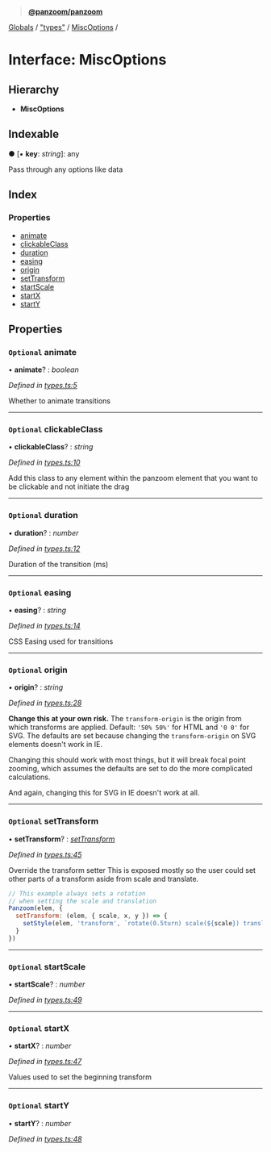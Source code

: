 > **[@panzoom/panzoom](../README.md)**

[Globals](../globals.md) / ["types"](../modules/_types_.md) / [MiscOptions](_types_.miscoptions.md) /

# Interface: MiscOptions

## Hierarchy

* **MiscOptions**

## Indexable

● \[▪ **key**: *string*\]: any

Pass through any options like data

## Index

### Properties

* [animate](_types_.miscoptions.md#optional-animate)
* [clickableClass](_types_.miscoptions.md#optional-clickableclass)
* [duration](_types_.miscoptions.md#optional-duration)
* [easing](_types_.miscoptions.md#optional-easing)
* [origin](_types_.miscoptions.md#optional-origin)
* [setTransform](_types_.miscoptions.md#optional-settransform)
* [startScale](_types_.miscoptions.md#optional-startscale)
* [startX](_types_.miscoptions.md#optional-startx)
* [startY](_types_.miscoptions.md#optional-starty)

## Properties

### `Optional` animate

• **animate**? : *boolean*

*Defined in [types.ts:5](https://github.com/timmywil/panzoom/blob/a7078e8/src/types.ts#L5)*

Whether to animate transitions

___

### `Optional` clickableClass

• **clickableClass**? : *string*

*Defined in [types.ts:10](https://github.com/timmywil/panzoom/blob/a7078e8/src/types.ts#L10)*

Add this class to any element within the panzoom element
that you want to be clickable and not initiate the drag

___

### `Optional` duration

• **duration**? : *number*

*Defined in [types.ts:12](https://github.com/timmywil/panzoom/blob/a7078e8/src/types.ts#L12)*

Duration of the transition (ms)

___

### `Optional` easing

• **easing**? : *string*

*Defined in [types.ts:14](https://github.com/timmywil/panzoom/blob/a7078e8/src/types.ts#L14)*

CSS Easing used for transitions

___

### `Optional` origin

• **origin**? : *string*

*Defined in [types.ts:28](https://github.com/timmywil/panzoom/blob/a7078e8/src/types.ts#L28)*

**Change this at your own risk.**
The `transform-origin` is the origin from which transforms are applied.
Default: `'50% 50%'` for HTML and `'0 0'` for SVG.
The defaults are set because changing the `transform-origin` on
SVG elements doesn't work in IE.

Changing this should work with most things, but
it will break focal point zooming, which assumes the
defaults are set to do the more complicated calculations.

And again, changing this for SVG in IE doesn't work at all.

___

### `Optional` setTransform

• **setTransform**? : *[setTransform](../modules/_css_.md#settransform)*

*Defined in [types.ts:45](https://github.com/timmywil/panzoom/blob/a7078e8/src/types.ts#L45)*

Override the transform setter
This is exposed mostly so the user could
set other parts of a transform
aside from scale and translate.

```js
// This example always sets a rotation
// when setting the scale and translation
Panzoom(elem, {
  setTransform: (elem, { scale, x, y }) => {
    setStyle(elem, 'transform', `rotate(0.5turn) scale(${scale}) translate(${x}px, ${y}px)`)
  }
})
```

___

### `Optional` startScale

• **startScale**? : *number*

*Defined in [types.ts:49](https://github.com/timmywil/panzoom/blob/a7078e8/src/types.ts#L49)*

___

### `Optional` startX

• **startX**? : *number*

*Defined in [types.ts:47](https://github.com/timmywil/panzoom/blob/a7078e8/src/types.ts#L47)*

Values used to set the beginning transform

___

### `Optional` startY

• **startY**? : *number*

*Defined in [types.ts:48](https://github.com/timmywil/panzoom/blob/a7078e8/src/types.ts#L48)*